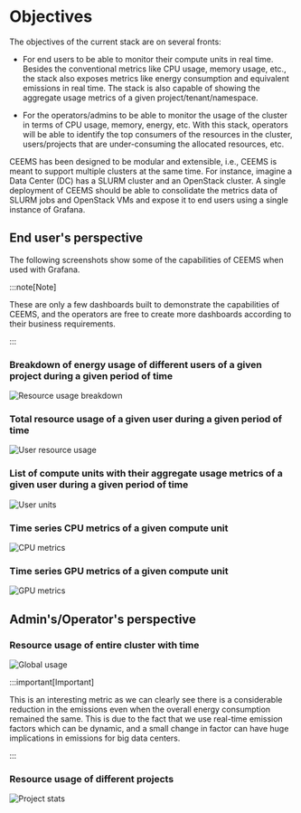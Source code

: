 # Objectives

The objectives of the current stack are on several fronts:

- For end users to be able to monitor their compute units in real time. Besides the
conventional metrics like CPU usage, memory usage, etc., the stack also exposes
metrics like energy consumption and equivalent emissions in real time. The stack is
also capable of showing the aggregate usage metrics of a given project/tenant/namespace.

- For the operators/admins to be able to monitor the usage of the cluster in terms of
CPU usage, memory, energy, etc. With this stack, operators will be able to
identify the top consumers of the resources in the cluster, users/projects that are
under-consuming the allocated resources, etc.

CEEMS has been designed to be modular and extensible, i.e., CEEMS is meant to support
multiple clusters at the same time. For instance, imagine a Data Center (DC) has a SLURM
cluster and an OpenStack cluster. A single deployment of CEEMS should be able to
consolidate the metrics data of SLURM jobs and OpenStack VMs and expose it to
end users using a single instance of Grafana.

## End user's perspective

The following screenshots show some of the capabilities of CEEMS when used with
Grafana.

:::note[Note]

These are only a few dashboards built to
demonstrate the capabilities of CEEMS, and the operators are free to create more
dashboards according to their business requirements.

:::

### Breakdown of energy usage of different users of a given project during a given period of time

![Resource usage breakdown](/img/dashboards/agg_proj.png)

### Total resource usage of a given user during a given period of time

![User resource usage](/img/dashboards/agg.png)

### List of compute units with their aggregate usage metrics of a given user during a given period of time

![User units](/img/dashboards/job_list.png)

### Time series CPU metrics of a given compute unit

![CPU metrics](/img/dashboards/cpu_ts_stats.png)

### Time series GPU metrics of a given compute unit

![GPU metrics](/img/dashboards/gpu_ts_stats.png)

## Admin's/Operator's perspective

### Resource usage of entire cluster with time

![Global usage](/img/dashboards/global_usage.png)

:::important[Important]

This is an interesting metric as we can clearly see there is a considerable reduction
in the emissions even when the overall energy consumption remained the same. This is due
to the fact that we use real-time emission factors which can be dynamic, and a small
change in factor can have huge implications in emissions for big data centers.

:::

### Resource usage of different projects

![Project stats](/img/dashboards/project_stats.png)
